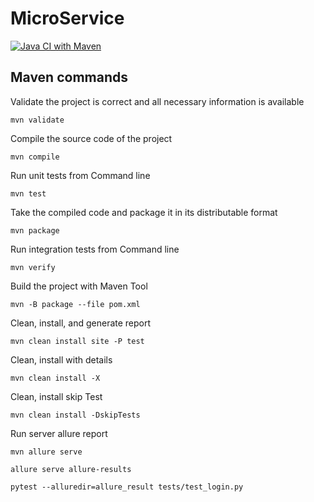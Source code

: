 # MicroService

[![Java CI with Maven](https://github.com/Lokankara/Microservice/actions/workflows/maven.yml/badge.svg?branch=main)](https://github.com/Lokankara/Microservice/actions/workflows/maven.yml)


## Maven commands

Validate the project is correct and all necessary information is available

`mvn validate`

Compile the source code of the project

`mvn compile`

Run unit tests from Command line

`mvn test`

Take the compiled code and package it in its distributable format

`mvn package`

Run integration tests from Command line

`mvn verify`

Build the project with Maven Tool

`mvn -B package --file pom.xml`

Clean, install, and generate report

`mvn clean install site -P test`

Clean, install with details

`mvn clean install -X`

Clean, install skip Test

`mvn clean install -DskipTests`

Run server allure report

`mvn allure serve`

`allure serve allure-results`

`pytest --alluredir=allure_result tests/test_login.py`